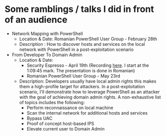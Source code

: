 # Some ramblings / talks I did in front of an audience

* Network Mapping with PowerShell 
	- Location & Date: Romanian PowerShell User Group - February 28th
	- Description : How to discover hosts and services on the local network with PowerShell in a post-exploitation scenario
* From Developer To Domain Admin
	- Location & Date:
		- Security Espresso - April 19th (Recording [here](https://www.facebook.com/secespresso/videos/883219535163853/). I start at the 1:09:45 mark. The presentation is done in Romanian)
		- Romanian PowerShell User Group - May 23rd
	- Description: 
		Developers usually have local admin rights this makes them a high-profile target for attackers. In a post-exploitation scenario, I'll demonstrate how to leverage PowerShell as an attacker with the goal of achieving domain admin rights. A non-exhaustive list of topics includes the following:
		- Perform reconnaissance on local machine 
		- Scan the internal network for additional hosts and services
		- Bypass UAC
		- Proof of concept host-based IPS
		- Elevate current user to Domain Admin
  



